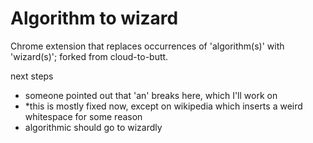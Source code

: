 Algorithm to wizard
=============

Chrome extension that replaces occurrences of 'algorithm(s)' with 'wizard(s)'; forked from cloud-to-butt.

next steps
* someone pointed out that 'an' breaks here, which I'll work on 
* *this is mostly fixed now, except on wikipedia which inserts a weird whitespace for some reason 
* algorithmic should go to wizardly 
